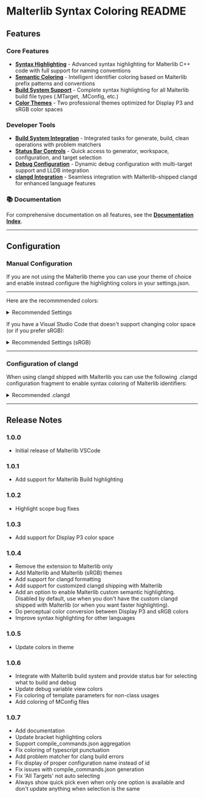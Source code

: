 # Malterlib Syntax Coloring README

## Features

### Core Features
* **[Syntax Highlighting](docs/syntax-highlighting.md)** - Advanced syntax highlighting for Malterlib C++ code with full support for naming conventions
* **[Semantic Coloring](docs/semantic-coloring.md)** - Intelligent identifier coloring based on Malterlib prefix patterns and conventions
* **[Build System Support](docs/build-system.md)** - Complete syntax highlighting for all Malterlib build file types (.MTarget, .MConfig, etc.)
* **[Color Themes](docs/color-themes.md)** - Two professional themes optimized for Display P3 and sRGB color spaces

### Developer Tools
* **[Build System Integration](docs/build-integration.md)** - Integrated tasks for generate, build, clean operations with problem matchers
* **[Status Bar Controls](docs/status-bar.md)** - Quick access to generator, workspace, configuration, and target selection
* **[Debug Configuration](docs/debug-configuration.md)** - Dynamic debug configuration with multi-target support and LLDB integration
* **[clangd Integration](docs/clangd-integration.md)** - Seamless integration with Malterlib-shipped clangd for enhanced language features

### 📚 Documentation
For comprehensive documentation on all features, see the **[Documentation Index](docs/README.md)**.

---

## Configuration

### Manual Configuration

If you are not using the Malterlib theme you can use your theme of choice and enable instead configure the highlighting colors in your settings.json.

---
Here are the recommmended colors:

<details><summary>Recommended Settings</summary>

```json
{RecommendedSettings}
```
</details>

If you have a Visual Studio Code that doesn't support changing color space (or if you prefer sRGB):
<details><summary>Recommended Settings (sRGB)</summary>

```json
{RecommendedSettingsSRGB}
```
</details>

---

### Configuration of clangd

When using clangd shipped with Malterlib you can use the following .clangd configuration fragment to enable
syntax coloring of Malterlib identifiers:
<details><summary>Recommended .clangd</summary>

```yaml
{RecommendedClangD}
```
</details>

---

## Release Notes

### 1.0.0

* Initial release of Malterlib VSCode

### 1.0.1

* Add support for Malterlib Build highlighting

### 1.0.2

* Highlight scope bug fixes

### 1.0.3

* Add support for Display P3 color space

### 1.0.4

* Remove the extension to Malterlib only
* Add Malterlib and Malterlib (sRGB) themes
* Add support for clangd formatting
* Add support for customized clangd shipping with Malterlib
* Add an option to enable Malterlib custom semantic highlighting. Disabled by default, use when you don't have the custom clangd shipped with Malterlib (or when you want faster highlighting).
* Do perceptual color conversion between Display P3 and sRGB colors
* Improve syntax highlighting for other languages

### 1.0.5

* Update colors in theme

### 1.0.6

* Integrate with Malterlib build system and provide status bar for selecting what to build and debug
* Update debug variable view colors
* Fix coloring of template parameters for non-class usages
* Add coloring of MConfig files

### 1.0.7

* Add documentation
* Update bracket highlighting colors
* Support compile_commands.json aggregation
* Fix coloring of typescript punctuation
* Add problem matcher for clang build errors
* Fix display of proper configuration name instead of id
* Fix issues with compile_commands.json generation
* Fix 'All Targets' not auto selecting
* Always show quick pick even when only one option is available and don't update anything when selection is the same
